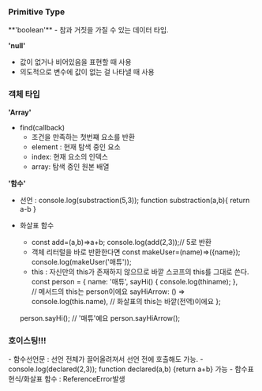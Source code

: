 <h3> Primitive Type</h3>
**'boolean'**
- 참과 거짓을 가질 수 있는 데이터 타입.

**'null'**
- 값이 없거나 비어있음을 표현할 때 사용
- 의도적으로 변수에 값이 없는 걸 나타낼 때 사용

<h3>객체 타입</h3>

**'Array'**

- find(callback)
    - 조건을 만족하는 첫번쨰 요소를 반환
    - element : 현재 탐색 중인 요소
    - index: 현재 요소의 인덱스
    - array: 탐색 중인 원본 배열

**'함수'**
- 선언 : console.log(substraction(5,3));
        function substraction(a,b){
            return a-b
        }

- 화살표 함수
    - const add=(a,b)=>a+b;
        console.log(add(2,3));// 5로 반환
    - 객체 리터럴을 바로 반환한다면 
        const makeUser=(name)=>({name});
        console.log(makeUser('매튜'));
    - this : 자신만의 this가 존재하지 않으므로 바깥 스코프의 this를 그대로 쓴다.
    const person = {
    name: '매튜',
        sayHi() { console.log(thiname); },      
        // 메서드의 this는 person이에요
        sayHiArrow: () => console.log(this.name), 
        // 화살표의 this는 바깥(전역)이에요
    };

    person.sayHi();       // '매튜'예요
    person.sayHiArrow(); 

<h3>호이스팅!!!</h3>
- 함수선언문 : 선언 전체가 끌어올려져서 선언 전에 호출해도 가능.
    - console.log(declared(2,3));
      function declared(a,b) {return a+b} 가능
    - 함수표현식/화살표 함수 : ReferenceError발생

